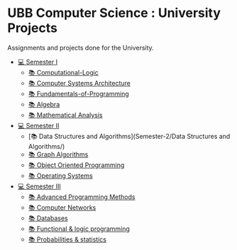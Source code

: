 # UBB Computer Science : University Projects
Assignments and projects done for the University.

* [:computer: Semester I]([Semester_I](https://github.com/BirouRares/UBB-University-Projects/tree/main/Semester%20I)/)
    * [:books: Computational-Logic]([Semester-I/Computational-Logic/](https://github.com/BirouRares/UBB-University-Projects/tree/main/Semester%20I/Computational-Logic))
    * [:books: Computer Systems Architecture](Semester-I/ASC/)
    * [:books: Fundamentals-of-Programming](Semester-I/Fundamentals-of-Programming/)
    * [:books: Algebra](Semester-I/Algebra/)
    * [:books: Mathematical Analysis](Semester-I/Mathematical-Analysis/)
* [:computer: Semester II](Semester-2/)
    * [:books: Data Structures and Algorithms](Semester-2/Data Structures and Algorithms/)
    * [:books: Graph Algorithms](Semester-2/Graph-Algorithms/)
    * [:books: Object Oriented Programming](Semester-2/Object-Oriented-Programming/)
    * [:books: Operating Systems](Semester-2/Operating-Systems/)
* [:computer: Semester III](Semester-3/)
    * [:books: Advanced Programming Methods](Semester-3/Advanced-Programming-Methods/)
    * [:books: Computer Networks](Semester-3/Computer-Networks/)
    * [:books: Databases](Semester-3/Databases/)
    * [:books: Functional & logic programming](Semester-3/Functional-and-Logic-Programming/)
    * [:books: Probabilities & statistics](Semester-3/Probabilities-and-Statistics/)
